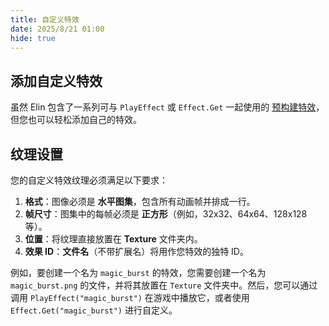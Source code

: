 ```yaml
---
title: 自定义特效
date: 2025/8/21 01:00
hide: true
---
```


## 添加自定义特效

虽然 Elin 包含了一系列可与 `PlayEffect` 或 `Effect.Get` 一起使用的 [预构建特效](https://gist.github.com/gottyduke/6e2847e37d205a5621bfd0615e5bd9e7#file-elin-effects-md)，但您也可以轻松添加自己的特效。

## 纹理设置

您的自定义特效纹理必须满足以下要求：

1. **格式**：图像必须是 **水平图集**，包含所有动画帧并排成一行。
2. **帧尺寸**：图集中的每帧必须是 **正方形**（例如，32x32、64x64、128x128 等）。
3. **位置**：将纹理直接放置在 **Texture** 文件夹内。
4. **效果 ID**：**文件名**（不带扩展名）将用作您特效的独特 ID。

例如，要创建一个名为 `magic_burst` 的特效，您需要创建一个名为 `magic_burst.png` 的文件，并将其放置在 `Texture` 文件夹中。然后，您可以通过调用 `PlayEffect("magic_burst")` 在游戏中播放它，或者使用 `Effect.Get("magic_burst")` 进行自定义。